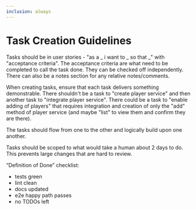 ```yaml
---
inclusion: always
---
```

# Task Creation Guidelines

Tasks should be in user stories - "as a _ i want to _ so that _" with "acceptance criteria". The acceptance criteria are what need to be completed to call the task done. They can be checked off independently. There can also be a notes section for any relative notes/comments. 

When creating tasks, ensure that each task delivers something demonstrable. There shouldn't be a task to "create player service" and then another task to "integrate player service". There could be a task to "enable adding of players" that requires integration and creation of only the "add" method of player service (and maybe "list" to view them and confirm they are there).

The tasks should flow from one to the other and logically build upon one another. 

Tasks should be scoped to what would take a human about 2 days to do. This prevents large changes that are hard to review.

“Definition of Done” checklist:
- tests green
- lint clean
- docs updated
- e2e happy path passes
- no TODOs left